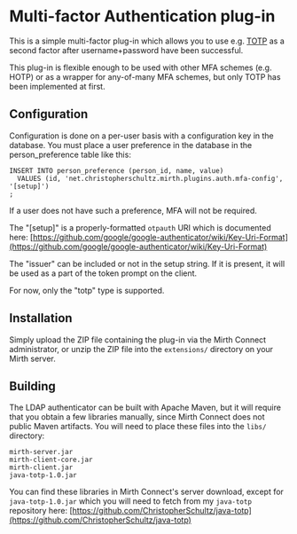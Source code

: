 # Multi-factor Authentication plug-in

This is a simple multi-factor plug-in which allows you to use e.g.
[TOTP](https://en.wikipedia.org/wiki/Time-based_One-time_Password_algorithm)
as a second factor after username+password have been successful.

This plug-in is flexible enough to be used with other MFA schemes
(e.g. HOTP) or as a wrapper for any-of-many MFA schemes, but only
TOTP has been implemented at first.

## Configuration

Configuration is done on a per-user basis with a configuration key in the
database. You must place a user preference in the database in the
person_preference table like this:

    INSERT INTO person_preference (person_id, name, value)
      VALUES (id, 'net.christopherschultz.mirth.plugins.auth.mfa-config', '[setup]')
    ;

If a user does not have such a preference, MFA will not be required.

The "[setup]" is a properly-formatted `otpauth` URI which is documented
here:
[https://github.com/google/google-authenticator/wiki/Key-Uri-Format](https://github.com/google/google-authenticator/wiki/Key-Uri-Format)

The "issuer" can be included or not in the setup string. If it is present,
it will be used as a part of the token prompt on the client.

For now, only the "totp" type is supported.

## Installation

Simply upload the ZIP file containing the plug-in via the Mirth Connect
administrator, or unzip the ZIP file into the `extensions/` directory on
your Mirth server.

## Building

The LDAP authenticator can be built with Apache Maven, but it will require that
you obtain a few libraries manually, since Mirth Connect does not public Maven
artifacts. You will need to place these files into the `libs/` directory:

    mirth-server.jar
    mirth-client-core.jar
    mirth-client.jar
    java-totp-1.0.jar

You can find these libraries in Mirth Connect's server download, except
for `java-totp-1.0.jar` which you will need to fetch from my `java-totp`
repository here:
[https://github.com/ChristopherSchultz/java-totp](https://github.com/ChristopherSchultz/java-totp)
